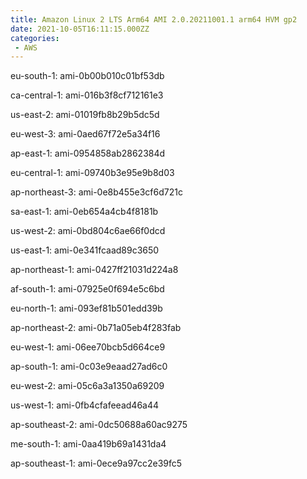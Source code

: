 ```yaml
---
title: Amazon Linux 2 LTS Arm64 AMI 2.0.20211001.1 arm64 HVM gp2
date: 2021-10-05T16:11:15.000ZZ
categories:
 - AWS
---
```


eu-south-1: ami-0b00b010c01bf53db

ca-central-1: ami-016b3f8cf712161e3

us-east-2: ami-01019fb8b29b5dc5d

eu-west-3: ami-0aed67f72e5a34f16

ap-east-1: ami-0954858ab2862384d

eu-central-1: ami-09740b3e95e9b8d03

ap-northeast-3: ami-0e8b455e3cf6d721c

sa-east-1: ami-0eb654a4cb4f8181b

us-west-2: ami-0bd804c6ae66f0dcd

us-east-1: ami-0e341fcaad89c3650

ap-northeast-1: ami-0427ff21031d224a8

af-south-1: ami-07925e0f694e5c6bd

eu-north-1: ami-093ef81b501edd39b

ap-northeast-2: ami-0b71a05eb4f283fab

eu-west-1: ami-06ee70bcb5d664ce9

ap-south-1: ami-0c03e9eaad27ad6c0

eu-west-2: ami-05c6a3a1350a69209

us-west-1: ami-0fb4cfafeead46a44

ap-southeast-2: ami-0dc50688a60ac9275

me-south-1: ami-0aa419b69a1431da4

ap-southeast-1: ami-0ece9a97cc2e39fc5

